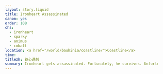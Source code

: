 ```yaml
---
layout: story.liquid
title: Ironheart Assassinated
canon: yes
order: 108
chs:
  - ironheart
  - sparky
  - animus
  - cobalt
location: <a href="/world/bauhinia/coastline/">Coastline</a>
time: 
titlezh: 铁心遇刺
summary: Ironheart gets assassinated. Fortunately, he survives. Unfortunately, he is no longer Ironheart.
---
```

